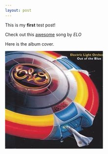 ```yaml
---
layout: post
---
```


This is my **first** test post!

Check out this [awesome](https://www.youtube.com/watch?v=-MmAs40Q-tQ) song by *ELO*

Here is the album cover.

![ELO - Out of the Blue](/assets/img/blue.jpg)